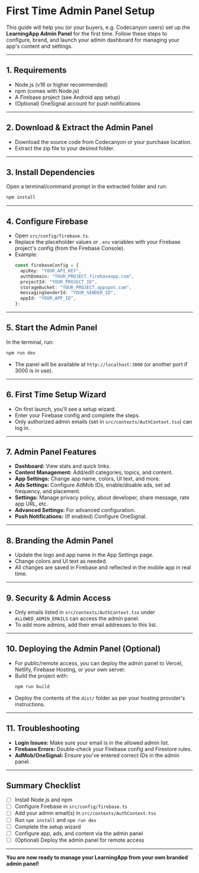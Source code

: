 # First Time Admin Panel Setup

This guide will help you (or your buyers, e.g. Codecanyon users) set up the **LearningApp Admin Panel** for the first time. Follow these steps to configure, brand, and launch your admin dashboard for managing your app's content and settings.

---

## 1. **Requirements**

- Node.js (v16 or higher recommended)
- npm (comes with Node.js)
- A Firebase project (see Android app setup)
- (Optional) OneSignal account for push notifications

---

## 2. **Download & Extract the Admin Panel**

- Download the source code from Codecanyon or your purchase location.
- Extract the zip file to your desired folder.

---

## 3. **Install Dependencies**

Open a terminal/command prompt in the extracted folder and run:
```bash
npm install
```

---

## 4. **Configure Firebase**

- Open `src/config/firebase.ts`.
- Replace the placeholder values or `.env` variables with your Firebase project's config (from the Firebase Console).
- Example:
  ```ts
  const firebaseConfig = {
    apiKey: "YOUR_API_KEY",
    authDomain: "YOUR_PROJECT.firebaseapp.com",
    projectId: "YOUR_PROJECT_ID",
    storageBucket: "YOUR_PROJECT.appspot.com",
    messagingSenderId: "YOUR_SENDER_ID",
    appId: "YOUR_APP_ID",
  };
  ```

---

## 5. **Start the Admin Panel**

In the terminal, run:
```bash
npm run dev
```
- The panel will be available at `http://localhost:3000` (or another port if 3000 is in use).

---

## 6. **First Time Setup Wizard**

- On first launch, you'll see a setup wizard.
- Enter your Firebase config and complete the steps.
- Only authorized admin emails (set in `src/contexts/AuthContext.tsx`) can log in.

---

## 7. **Admin Panel Features**

- **Dashboard:** View stats and quick links.
- **Content Management:** Add/edit categories, topics, and content.
- **App Settings:** Change app name, colors, UI text, and more.
- **Ads Settings:** Configure AdMob IDs, enable/disable ads, set ad frequency, and placement.
- **Settings:** Manage privacy policy, about developer, share message, rate app URL, etc.
- **Advanced Settings:** For advanced configuration.
- **Push Notifications:** (If enabled) Configure OneSignal.

---

## 8. **Branding the Admin Panel**

- Update the logo and app name in the App Settings page.
- Change colors and UI text as needed.
- All changes are saved in Firebase and reflected in the mobile app in real time.

---

## 9. **Security & Admin Access**

- Only emails listed in `src/contexts/AuthContext.tsx` under `ALLOWED_ADMIN_EMAILS` can access the admin panel.
- To add more admins, add their email addresses to this list.

---

## 10. **Deploying the Admin Panel (Optional)**

- For public/remote access, you can deploy the admin panel to Vercel, Netlify, Firebase Hosting, or your own server.
- Build the project with:
  ```bash
  npm run build
  ```
- Deploy the contents of the `dist/` folder as per your hosting provider's instructions.

---

## 11. **Troubleshooting**

- **Login Issues:** Make sure your email is in the allowed admin list.
- **Firebase Errors:** Double-check your Firebase config and Firestore rules.
- **AdMob/OneSignal:** Ensure you've entered correct IDs in the admin panel.

---

## **Summary Checklist**
- [ ] Install Node.js and npm
- [ ] Configure Firebase in `src/config/firebase.ts`
- [ ] Add your admin email(s) in `src/contexts/AuthContext.tsx`
- [ ] Run `npm install` and `npm run dev`
- [ ] Complete the setup wizard
- [ ] Configure app, ads, and content via the admin panel
- [ ] (Optional) Deploy the admin panel for remote access

---

**You are now ready to manage your LearningApp from your own branded admin panel!** 